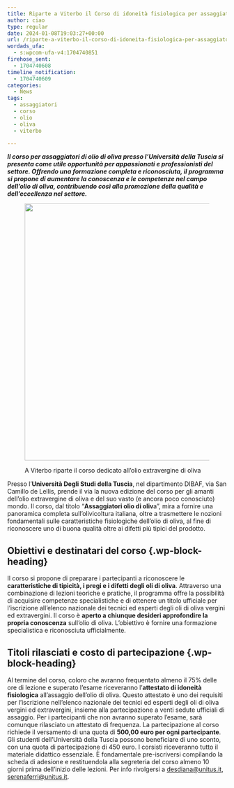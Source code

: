 ```yaml
---
title: Riparte a Viterbo il Corso di idoneità fisiologica per assaggiatori di oli vergini di oliva
author: ciao
type: regular
date: 2024-01-08T19:03:27+00:00
url: /riparte-a-viterbo-il-corso-di-idoneita-fisiologica-per-assaggiatori-di-oli-vergini-di-oliva/
wordads_ufa:
  - s:wpcom-ufa-v4:1704740851
firehose_sent:
  - 1704740608
timeline_notification:
  - 1704740609
categories:
  - News
tags:
  - assaggiatori
  - corso
  - olio
  - oliva
  - viterbo

---
```

_**Il corso per assaggiatori di olio di oliva presso l&#8217;Università della Tuscia si presenta come utile opportunità per appassionati e professionisti del settore. Offrendo una formazione completa e riconosciuta, il programma si propone di aumentare la conoscenza e le competenze nel campo dell&#8217;olio di oliva, contribuendo così alla promozione della qualità e dell&#8217;eccellenza nel settore.**_<figure class="wp-block-image aligncenter size-large is-resized">

<img decoding="async" src="images/wp-content/uploads/2022/09/viterbo-assaggi.png" alt="" class="wp-image-2311" style="width:588px;height:auto" /> <figcaption class="wp-element-caption">A Viterbo riparte il corso dedicato all&#8217;olio extravergine di oliva</figcaption></figure> 

Presso l&#8217;**Università Degli Studi della Tuscia**, nel dipartimento DIBAF, via San Camillo de Lellis, prende il via la nuova edizione del corso per gli amanti dell&#8217;olio extravergine di oliva e del suo vasto (e ancora poco conosciuto) mondo. Il corso, dal titolo &#8220;**Assaggiatori olio di oliv**a&#8221;, mira a fornire una panoramica completa sull&#8217;olivicoltura italiana, oltre a trasmettere le nozioni fondamentali sulle caratteristiche fisiologiche dell&#8217;olio di oliva, al fine di riconoscere uno di buona qualità oltre ai difetti più tipici del prodotto.

## Obiettivi e destinatari del corso {.wp-block-heading}

Il corso si propone di preparare i partecipanti a riconoscere le **caratteristiche di tipicità, i pregi e i difetti degli oli di oliva**. Attraverso una combinazione di lezioni teoriche e pratiche, il programma offre la possibilità di acquisire competenze specialistiche e di ottenere un titolo ufficiale per l&#8217;iscrizione all&#8217;elenco nazionale dei tecnici ed esperti degli oli di oliva vergini ed extravergini. Il corso è **aperto a chiunque desideri approfondire la propria conoscenza** sull&#8217;olio di oliva. L&#8217;obiettivo è fornire una formazione specialistica e riconosciuta ufficialmente.

## Titoli rilasciati e costo di partecipazione {.wp-block-heading}

Al termine del corso, coloro che avranno frequentato almeno il 75% delle ore di lezione e superato l&#8217;esame riceveranno l&#8217;**attestato di idoneità fisiologica** all&#8217;assaggio dell&#8217;olio di oliva. Questo attestato è uno dei requisiti per l&#8217;iscrizione nell&#8217;elenco nazionale dei tecnici ed esperti degli oli di oliva vergini ed extravergini, insieme alla partecipazione a venti sedute ufficiali di assaggio. Per i partecipanti che non avranno superato l&#8217;esame, sarà comunque rilasciato un attestato di frequenza. La partecipazione al corso richiede il versamento di una quota di **500,00 euro per ogni partecipante**. Gli studenti dell&#8217;Università della Tuscia possono beneficiare di uno sconto, con una quota di partecipazione di 450 euro. I corsisti riceveranno tutto il materiale didattico essenziale. È fondamentale pre-iscriversi compilando la scheda di adesione e restituendola alla segreteria del corso almeno 10 giorni prima dell&#8217;inizio delle lezioni. Per info rivolgersi a desdiana@unitus.it, serenaferri@unitus.it.